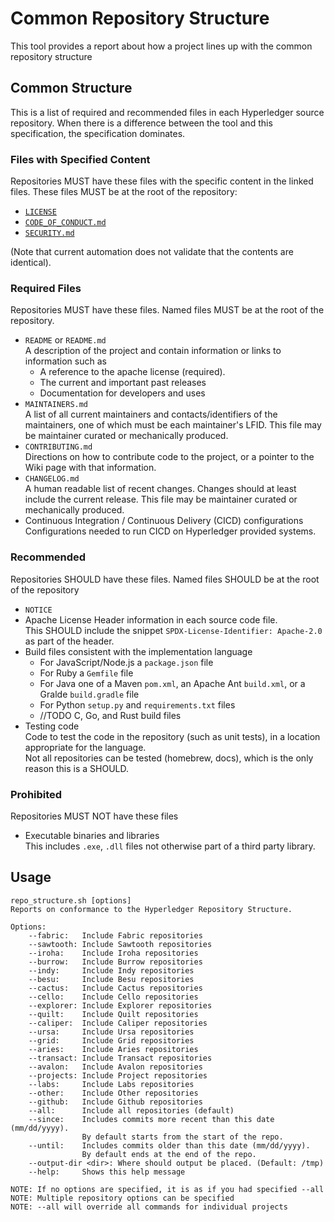 # Common Repository Structure

This tool provides a report about how a project lines up with the common repository structure

## Common Structure

This is a list of required and recommended files in each Hyperledger source repository. When there
is a difference between the tool and this specification, the specification dominates.

### Files with Specified Content

Repositories MUST have these files with the specific content in the linked files. These files MUST
be at the root of the repository:

- [`LICENSE`](LICENSE.md)
- [`CODE_OF_CONDUCT.md`](CODE_OF_CONDUCT.md)
- [`SECURITY.md`](SECURITY.md)

(Note that current automation does not validate that the contents are identical).

### Required Files

Repositories MUST have these files. Named files MUST be at the root of the repository.

- `README` or `README.md` \
  A description of the project and contain information or links to information such as
  - A reference to the apache license (required).
  - The current and important past releases
  - Documentation for developers and uses
- `MAINTAINERS.md` \
  A list of all current maintainers and contacts/identifiers of the maintainers, one of which must be
  each maintainer's LFID. This file may be maintainer curated or mechanically produced.
- `CONTRIBUTING.md` \
  Directions on how to contribute code to the project, or a pointer to the Wiki page with that information.
- `CHANGELOG.md` \
  A human readable list of recent changes. Changes should at least include the current release. This
  file may be maintainer curated or mechanically produced.
- Continuous Integration / Continuous Delivery (CICD) configurations \
  Configurations needed to run CICD on Hyperledger provided systems.

### Recommended

Repositories SHOULD have these files. Named files SHOULD be at the root of the repository

- `NOTICE`
- Apache License Header information in each source code file. \
  This SHOULD include the snippet `SPDX-License-Identifier: Apache-2.0` as part of the header.
- Build files consistent with the implementation language
  - For JavaScript/Node.js a `package.json` file
  - For Ruby a `Gemfile` file
  - For Java one of a Maven `pom.xml`, an Apache Ant `build.xml`, or a Gralde `build.gradle` file
  - For Python `setup.py` and `requirements.txt` files
  - //TODO C, Go, and Rust build files
- Testing code \
  Code to test the code in the repository (such as unit tests), in a location appropriate for the language. \
  Not all repositories can be tested (homebrew, docs), which is the only reason this is a SHOULD.

### Prohibited

Repositories MUST NOT have these files

- Executable binaries and libraries \
  This includes `.exe`, `.dll` files not otherwise part of a third party library.

## Usage

```
repo_structure.sh [options]
Reports on conformance to the Hyperledger Repository Structure.

Options:
    --fabric:   Include Fabric repositories
    --sawtooth: Include Sawtooth repositories
    --iroha:    Include Iroha repositories
    --burrow:   Include Burrow repositories
    --indy:     Include Indy repositories
    --besu:     Include Besu repositories
    --cactus:   Include Cactus repositories
    --cello:    Include Cello repositories
    --explorer: Include Explorer repositories
    --quilt:    Include Quilt repositories
    --caliper:  Include Caliper repositories
    --ursa:     Include Ursa repositories
    --grid:     Include Grid repositories
    --aries:    Include Aries repositories
    --transact: Include Transact repositories
    --avalon:   Include Avalon repositories
    --projects: Include Project repositories
    --labs:     Include Labs repositories
    --other:    Include Other repositories
    --github:   Include Github repositories
    --all:      Include all repositories (default)
    --since:    Includes commits more recent than this date (mm/dd/yyyy).
                By default starts from the start of the repo.
    --until:    Includes commits older than this date (mm/dd/yyyy).
                By default ends at the end of the repo.
    --output-dir <dir>: Where should output be placed. (Default: /tmp)
    --help:     Shows this help message

NOTE: If no options are specified, it is as if you had specified --all
NOTE: Multiple repository options can be specified
NOTE: --all will override all commands for individual projects
```

